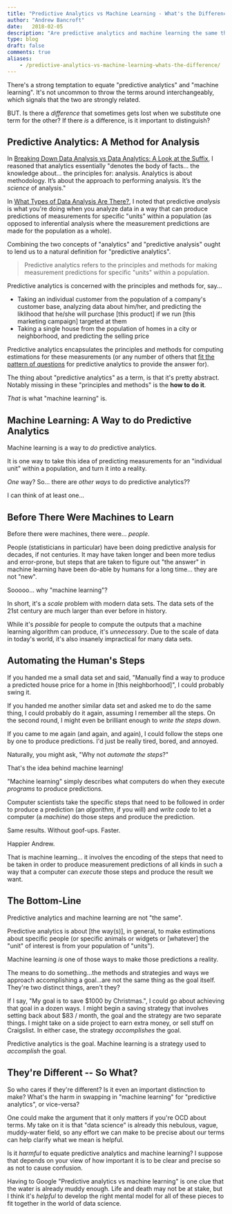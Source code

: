 ```yaml
---
title: "Predictive Analytics vs Machine Learning - What's the Difference?"
author: "Andrew Bancroft"
date:   2018-02-05
description: "Are predictive analytics and machine learning the same thing? If they're not, what's the difference?"
type: blog
draft: false
comments: true
aliases:
    - /predictive-analytics-vs-machine-learning-whats-the-difference/
---
```


There's a strong temptation to equate "predictive analytics" and "machine learning". It's not uncommon to throw the terms around interchangeably, which signals that the two are strongly related.

BUT. Is there a *difference* that sometimes gets lost when we substitute one term for the other? If there *is* a difference, is it important to distinguish?

## Predictive Analytics: A Method for Analysis
In [Breaking Down Data Analysis vs Data Analytics: A Look at the Suffix](https://www.dataday.life/data-analysis-vs-data-analytics-examining-suffix/), I reasoned that analytics essentially "denotes the body of facts… the knowledge about… the principles for: analysis. Analytics is about methodology. It’s about the approach to performing analysis. It’s the *science* of analysis."

In [What Types of Data Analysis Are There?](https://www.dataday.life/what-types-of-data-analysis-are-there/), I noted that predictive *analysis* is what you're doing when you analyze data in a way that can produce predictions of measurements for specific "units" within a population (as opposed to inferential analysis where the measurement predictions are made for the population as a whole).

Combining the two concepts of "analytics" and "predictive analysis" ought to lend us to a natural definition for "predictive analytics".

> Predictive analytics refers to the principles and methods for making measurement predictions for specific "units" within a population.

Predictive analytics is concerned with the principles and methods for, say...

* Taking an individual customer from the population of a company's customer base, analyzing data about him/her, and predicting the liklihood that he/she will purchase [this product] if we run [this marketing campaign] targeted at them
* Taking a single house from the population of homes in a city or neighborhood, and predicting the selling price

Predictive analytics encapsulates the principles and methods for computing estimations for these measurements (or any number of others that [fit the pattern of questions](https://www.dataday.life/patterns-and-key-words-of-predictive-analytics-questions/) for predictive analytics to provide the answer for).

The thing about "predictive analytics" as a term, is that it's pretty abstract.  Notably missing in these "principles and methods" is the **how to do it**.

*That* is what "machine learning" is.

## Machine Learning:  A Way to do Predictive Analytics
Machine learning is a way to *do* predictive analytics.

It is one way to take this idea of predicting measurements for an "individual unit" within a population, and turn it into a reality.

*One* way?  So... there are *other ways* to do predictive analytics??

I can think of at least one...

## Before There Were Machines to Learn
Before there were machines, there were... *people*.

People (statisticians in particular) have been doing predictive analysis for decades, if not centuries. It may have taken longer and been more tedius and error-prone, but steps that are taken to figure out "the answer" in machine learning have been do-able by humans for a long time... they are not "new".

Sooooo... why "machine learning"? 

In short, it's a *scale* problem with modern data sets. The data sets of the 21st century are much larger than ever before in history. 

While it's *possible* for people to compute the outputs that a machine learning algorithm can produce, it's *unnecessary*.  Due to the scale of data in today's world, it's also insanely impractical for many data sets.

## Automating the Human's Steps
If you handed me a small data set and said, "Manually find a way to produce a predicted house price for a home in [this neighborhood]", I could probably swing it.

If you handed me another similar data set and asked me to do the same thing, I could probably do it again, assuming I remember all the steps.  On the second round, I might even be brilliant enough to *write the steps down*. 

If you came to me again (and again, and again), I could follow the steps one by one to produce predictions.  I'd just be really tired, bored, and annoyed.

Naturally, you might ask, "Why not *automate the steps*?"

That's the idea behind machine learning!

"Machine learning" simply describes what computers do when they execute *programs* to produce predictions.

Computer scientists take the specific steps that need to be followed in order to produce a prediction (an *algorithm*, if you will) and *write code* to let a computer (a *machine*) do those steps and produce the prediction.

Same results.  Without goof-ups.  Faster.  

Happier Andrew.

That is machine learning... it involves the encoding of the steps that need to be taken in order to produce measurement predictions of all kinds in such a way that a computer can *execute* those steps and produce the result we want.

## The Bottom-Line
Predictive analytics and machine learning are not "the same". 

Predictive analytics is about [the way(s)], in general, to make estimations about specific people (or specific animals or widgets or [whatever] the "unit" of interest is from your population of "units"). 

Machine learning *is* one of those ways to make those predictions a reality.

The means to do something...the methods and strategies and ways we approach accomplishing a goal...are not the same thing as the goal itself. They're two distinct things, aren't they?  

If I say, "My goal is to save $1000 by Christmas.", I could go about achieving that goal in a dozen ways.  I might begin a saving strategy that involves setting back about $83 / month, the goal and the strategy are two separate things.  I might take on a side project to earn extra money, or sell stuff on Craigslist. In either case, the strategy *accomplishes* the goal.

Predictive analytics is the goal.  Machine learning is a strategy used to *accomplish* the goal.

## They're Different -- So What?
So who cares if they're different?  Is it even an important distinction to make?  What's the harm in swapping in "machine learning" for "predictive analytics", or vice-versa?

One could make the argument that it only matters if you're OCD about terms.  My take on it is that "data science" is already this nebulous, vague, muddy-water field, so any effort we can make to be precise about our terms can help clarify what we mean is helpful.

Is it *harmful* to equate predictive analytics and machine learning? I suppose that depends on your view of how important it is to be clear and precise so as not to cause confusion.

Having to Google "Predictive analytics vs machine learning" is one clue that the water is already muddy enough.  Life and death may not be at stake, but I think it's *helpful* to develop the right mental model for all of these pieces to fit together in the world of data science.




